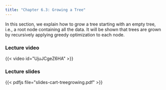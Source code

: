```yaml
---
title: "Chapter 6.3: Growing a Tree"
---
```

In this section, we explain how to grow a tree starting with an empty tree, i.e., a root node containing all the data. It will be shown that trees are grown by recursively applying greedy optimization to each node.

<!--more-->

### Lecture video

{{< video id="UjuJCgeZ6HA" >}}

### Lecture slides

{{< pdfjs file="slides-cart-treegrowing.pdf" >}}
